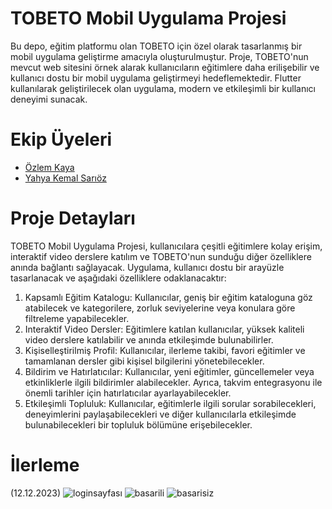 # TOBETO Mobil Uygulama Projesi
Bu depo, eğitim platformu olan TOBETO için özel olarak tasarlanmış bir mobil uygulama geliştirme amacıyla oluşturulmuştur. Proje, TOBETO'nun mevcut web sitesini örnek alarak kullanıcıların eğitimlere daha erilişebilir ve kullanıcı dostu bir mobil uygulama geliştirmeyi hedeflemektedir. Flutter kullanılarak geliştirilecek olan uygulama, modern ve etkileşimli bir kullanıcı deneyimi sunacak.

# Ekip Üyeleri
- [Özlem Kaya](https://github.com/ozlemkayyaa)
- [Yahya Kemal Sarıöz](https://github.com/YahyaKemalSarioz)

# Proje Detayları

TOBETO Mobil Uygulama Projesi, kullanıcılara çeşitli eğitimlere kolay erişim, interaktif video derslere katılım ve TOBETO'nun sunduğu diğer özelliklere anında bağlantı sağlayacak. Uygulama, kullanıcı dostu bir arayüzle tasarlanacak ve aşağıdaki özelliklere odaklanacaktır:

1. Kapsamlı Eğitim Katalogu: Kullanıcılar, geniş bir eğitim kataloguna göz atabilecek ve kategorilere, zorluk seviyelerine veya konulara göre filtreleme yapabilecekler.
2. Interaktif Video Dersler: Eğitimlere katılan kullanıcılar, yüksek kaliteli video derslere katılabilir ve anında etkileşimde bulunabilirler.
3. Kişiselleştirilmiş Profil: Kullanıcılar, ilerleme takibi, favori eğitimler ve tamamlanan dersler gibi kişisel bilgilerini yönetebilecekler.
4. Bildirim ve Hatırlatıcılar: Kullanıcılar, yeni eğitimler, güncellemeler veya etkinliklerle ilgili bildirimler alabilecekler. Ayrıca, takvim entegrasyonu ile önemli tarihler için hatırlatıcılar ayarlayabilecekler.
5. Etkileşimli Topluluk: Kullanıcılar, eğitimlerle ilgili sorular sorabilecekleri, deneyimlerini paylaşabilecekleri ve diğer kullanıcılarla etkileşimde bulunabilecekleri bir topluluk bölümüne erişebilecekler.

# İlerleme
(12.12.2023)
![loginsayfası](https://github.com/ozlemkayyaa/TobetoApp/assets/126676960/f47a28d4-360a-48b6-a35c-a8b2a1843a76)
![basarili](https://github.com/ozlemkayyaa/TobetoApp/assets/126676960/49582525-7f5d-4265-8140-e929dbefeebd)
![basarisiz](https://github.com/ozlemkayyaa/TobetoApp/assets/126676960/f3f2c727-6465-4eb7-bfa0-7b6d2dfbea7c)
